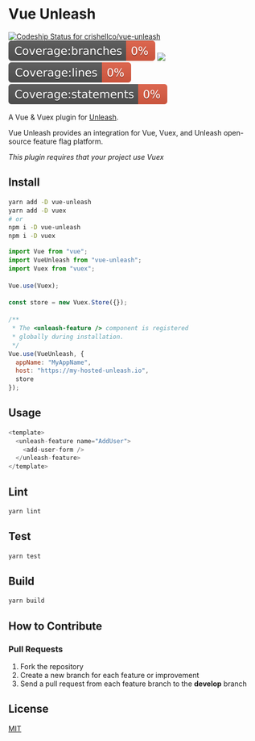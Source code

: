 # Vue Unleash

[![Codeship Status for crishellco/vue-unleash](https://app.codeship.com/projects/b9f076d0-ffc8-0137-c63e-5e5d9bf61b75/status?branch=master)](https://app.codeship.com/projects/378002)
![](badges/badge-branches.svg)
![](badges/badge-functionss.svg)
![](badges/badge-lines.svg)
![](badges/badge-statements.svg)

A Vue & Vuex plugin for [Unleash](https://unleash.github.io/).

Vue Unleash provides an integration for Vue, Vuex, and Unleash open-source feature flag platform.

_This plugin requires that your project use Vuex_

## Install

```bash
yarn add -D vue-unleash
yarn add -D vuex
# or
npm i -D vue-unleash
npm i -D vuex
```

```javascript
import Vue from "vue";
import VueUnleash from "vue-unleash";
import Vuex from "vuex";

Vue.use(Vuex);

const store = new Vuex.Store({});

/**
 * The <unleash-feature /> component is registered
 * globally during installation.
 */
Vue.use(VueUnleash, {
  appName: "MyAppName",
  host: "https://my-hosted-unleash.io",
  store
});
```

## Usage

```javascript
<template>
  <unleash-feature name="AddUser">
    <add-user-form />
  </unleash-feature>
</template>
```

## Lint

```bash
yarn lint
```

## Test

```bash
yarn test
```

## Build

```bash
yarn build
```

## How to Contribute

### Pull Requests

1. Fork the repository
2. Create a new branch for each feature or improvement
3. Send a pull request from each feature branch to the **develop** branch

## License

[MIT](http://opensource.org/licenses/MIT)
